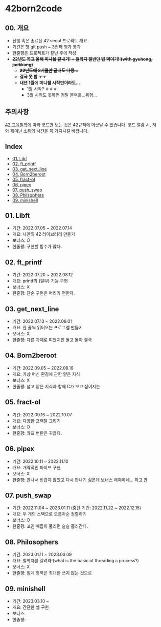 # 42born2code
## 00. 개요
- 진행 혹은 종료된 42 seoul 프로젝트 개요
- 기간은 첫 git push ~ 3번째 평가 통과
- 한줄평은 프로젝트가 끝난 후에 작성
- ~~**22년도 목표 올해 미니쉘 끝내기! + 철학자 절반만 밥 먹이기!!(with gyuhong, jaekkang)**~~
  - ~~**22년도에 2서클만 끝내도 다행...**~~
  - **결국 못 함 ㅜㅜ**
  - **내년 1월에 미니쉘 시작만이라도...**
    - 1월 시작? ㅎㅎㅎ
    - 3월 시작도 못하면 정말 블랙홀...위험...

## 주의사항
[42 교육철학](https://meta.intra.42.fr/)에 따라 코드만 보는 것은 42규칙에 어긋날 수 있습니다. 코드 열람 시, 저와 재미난 소통의 시간을 꼭 가지시길 바랍니다.

## Index

- [01. Libf](#01-libft)
- [02. ft_printf](#02-ft_printf)
- [03. get_next_line](#03-get_next_line)
- [04. Born2beroot](#04-born2beroot)
- [05. fract-ol](#05-fract-ol)
- [06. pipex](#06-pipex)
- [07. push_swap](#07-push_swap)
- [08. Philsophers](#08-philosophers)
- [09. minishell](#09-minishell)

## 01. Libft
- 기간: 2022.07.05 ~ 2022.07.14
- 개요: 나만의 42 라이브러리 만들기
- 보너스: O
- 한줄평: 구현할 함수가 많다.

## 02. ft_printf
- 기간: 2022.07.20 ~ 2022.08.12
- 개요: printf의 (일부) 기능 구현
- 보너스: X
- 한줄평: 단순 구현은 머리가 편한다.

## 03. get_next_line
- 기간: 2022.07.13 ~ 2022.09.01
- 개요: 한 줄씩 읽어오는 프로그램 만들기
- 보너스: X
- 한줄평: 다른 과제로 피했지만 돌고 돌아 결국

## 04. Born2beroot
- 기간: 2022.09.05 ~ 2022.09.16
- 개요: 가상 머신 환경에 관한 얕은 지식
- 보너스: X
- 한줄평: 넓고 얕은 지식과 함께 C가 보고 싶어지는

## 05. fract-ol
- 기간: 2022.09.16 ~ 2022.10.07
- 개요: 다양한 프랙탈 그리기
- 보너스: O
- 한줄평: 좌표 변환은 귀찮다.

## 06. pipex
- 기간: 2022.10.11 ~ 2022.11.10
- 개요: 개략적인 파이프 구현
- 보너스: X
- 한줄평: 만나서 반갑지 않았고 다시 만나기 싫은데 보너스 해야하네... 하고 안 

## 07. push_swap
- 기간: 2022.11.04 ~ 2023.01.11 (중단 기간: 2022.11.22 ~ 2022.12.15)
- 개요: 두 개의 스택으로 오름차순 정렬하기
- 보너스: O
- 한줄평: 꼬인 매듭이 풀리면 슬슬 흘러간다.

## 08. Philosophers
- 기간: 2023.01.11 ~ 2023.03.09
- 개요: 철학자를 살려라!(what is the basic of threading a process?)
- 보너스: X
- 한줄평: 임계 영역은 최대한 쓰지 않는 것으로

## 09. minishell
- 기간: 2023.03.10 ~ 
- 개요: 간단한 쉘 구현
- 보너스: 
- 한줄평: 
